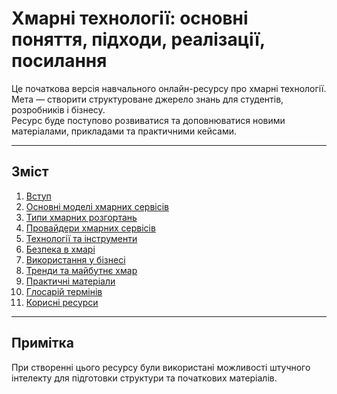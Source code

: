 # Хмарні технології: основні поняття, підходи, реалізації, посилання

Це початкова версія навчального онлайн-ресурсу про хмарні технології.  
Мета — створити структуроване джерело знань для студентів, розробників і бізнесу.  
Ресурс буде поступово розвиватися та доповнюватися новими матеріалами, прикладами та практичними кейсами.

---

## Зміст

1. [Вступ](docs/01-intro.md)  
2. [Основні моделі хмарних сервісів](docs/02-service-models.md)  
3. [Типи хмарних розгортань](docs/03-deployment-models.md)  
4. [Провайдери хмарних сервісів](docs/04-cloud-providers.md)  
5. [Технології та інструменти](docs/05-technologies-tools.md)  
6. [Безпека в хмарі](docs/06-security.md)  
7. [Використання у бізнесі](docs/07-business-use.md)  
8. [Тренди та майбутнє хмар](docs/08-trends-future.md)  
9. [Практичні матеріали](docs/09-practical.md)  
10. [Глосарій термінів](docs/10-glossary.md)  
11. [Корисні ресурси](docs/11-resources.md)  

---

## Примітка
При створенні цього ресурсу були використані можливості штучного інтелекту для підготовки структури та початкових матеріалів.
